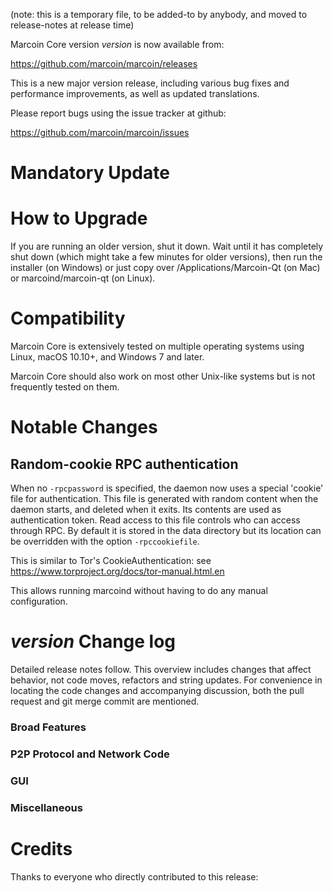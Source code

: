 (note: this is a temporary file, to be added-to by anybody, and moved to release-notes at release time)

Marcoin Core version *version* is now available from:

  <https://github.com/marcoin/marcoin/releases>

This is a new major version release, including various bug fixes and
performance improvements, as well as updated translations.

Please report bugs using the issue tracker at github:

  <https://github.com/marcoin/marcoin/issues>

Mandatory Update
==============


How to Upgrade
==============

If you are running an older version, shut it down. Wait until it has completely shut down (which might take a few minutes for older versions), then run the installer (on Windows) or just copy over /Applications/Marcoin-Qt (on Mac) or marcoind/marcoin-qt (on Linux).

Compatibility
==============

Marcoin Core is extensively tested on multiple operating systems using
Linux, macOS 10.10+, and Windows 7 and later.

Marcoin Core should also work on most other Unix-like systems but is not
frequently tested on them.

Notable Changes
===============

Random-cookie RPC authentication
---------------------------------

When no `-rpcpassword` is specified, the daemon now uses a special 'cookie'
file for authentication. This file is generated with random content when the
daemon starts, and deleted when it exits. Its contents are used as
authentication token. Read access to this file controls who can access through
RPC. By default it is stored in the data directory but its location can be
overridden with the option `-rpccookiefile`.

This is similar to Tor's CookieAuthentication: see
https://www.torproject.org/docs/tor-manual.html.en

This allows running marcoind without having to do any manual configuration.


*version* Change log
=================

Detailed release notes follow. This overview includes changes that affect
behavior, not code moves, refactors and string updates. For convenience in locating
the code changes and accompanying discussion, both the pull request and
git merge commit are mentioned.

### Broad Features
### P2P Protocol and Network Code
### GUI
### Miscellaneous

Credits
=======

Thanks to everyone who directly contributed to this release:

